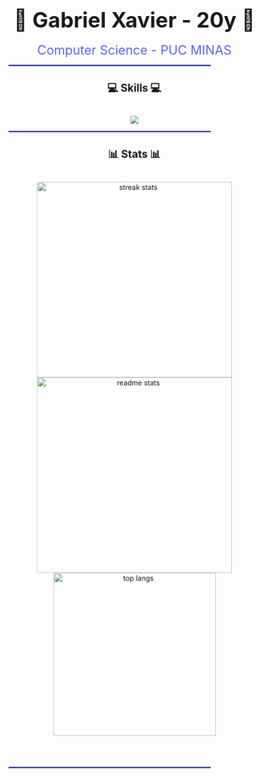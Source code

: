 <div align="center">
  <h1 style="font-size: 3em; font-weight: bold; margin: 20px 0;">👾 Gabriel Xavier - 20y 👾</h1>
  <p style="font-size: 1.8em; color: #5865F2; margin: 10px 0;">Computer Science - PUC MINAS</p>
</div>

<hr style="border: 1px solid #5865F2; width: 80%;" />

<h2 align="center">💻 Skills 💻</h2>
<br/>
<div align="center">
    <img src="https://skillicons.dev/icons?i=cpp,java,python,c,vscode,github,git,linux,ubuntu,arch" />
<br>
</div>

<hr style="border: 1px solid #5865F2; width: 80%;" />

<h2 align="center">📊 Stats 📊</h2>
<br>
<div align=center>
  <img width=390 src="https://github-readme-streak-stats-salesp07.vercel.app/?user=gabsnim&count_private=true&theme=react&border_radius=10" alt="streak stats"/>
  <img width=390 src="https://github-readme-stats-salesp07.vercel.app/api?username=gabsnim&count_private=true&show_icons=true&theme=react&rank_icon=github&border_radius=10" alt="readme stats" />
  <br/>
  <img width=325 align="center" src="https://github-readme-stats-salesp07.vercel.app/api/top-langs/?username=gabsnim&hide=HTML&langs_count=8&layout=compact&theme=react&border_radius=10&size_weight=0.5&count_weight=0.5&exclude_repo=github-readme-stats" alt="top langs" />
</div>

<br/><br/>

<hr style="border: 1px solid #5865F2; width: 80%;" />
